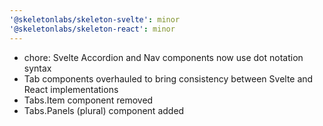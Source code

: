```yaml
---
'@skeletonlabs/skeleton-svelte': minor
'@skeletonlabs/skeleton-react': minor
---
```


- chore: Svelte Accordion and Nav components now use dot notation syntax
- Tab components overhauled to bring consistency between Svelte and React implementations
- Tabs.Item component removed
- Tabs.Panels (plural) component added
